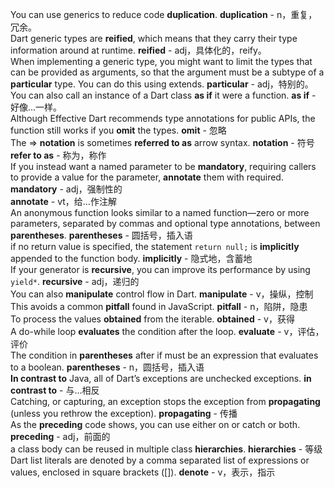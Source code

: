 You can use generics to reduce code **duplication**.
**duplication** - n，重复，冗余。<br>
Dart generic types are **reified**, which means that they carry their type information around at runtime.
**reified** - adj，具体化的，reify。<br>
When implementing a generic type, you might want to limit the types that can be provided as arguments, so that the argument must be a subtype of a **particular** type. You can do this using extends.
**particular** - adj，特别的。<br>
You can also call an instance of a Dart class **as if** it were a function. 
**as if** - 好像...一样。<br>
Although Effective Dart recommends type annotations for public APIs, the function still works if you **omit** the types.
**omit** - 忽略<br>
The => **notation** is sometimes **referred to as** arrow syntax.
**notation** - 符号<br>
**refer to as** - 称为，称作<br>
If you instead want a named parameter to be **mandatory**, requiring callers to provide a value for the parameter, **annotate** them with required.
**mandatory** - adj，强制性的<br>
**annotate** - vt，给…作注解<br>
An anonymous function looks similar to a named function—zero or more parameters, separated by commas and optional type annotations, between **parentheses**.
**parentheses** - 圆括号，插入语<br>
if no return value is specified, the statement `return null;` is **implicitly** appended to the function body.
**implicitly** - 隐式地，含蓄地<br>
If your generator is **recursive**, you can improve its performance by using `yield*`.
**recursive** - adj，递归的<br>
You can also **manipulate** control flow in Dart.
**manipulate** - v，操纵，控制<br>
This avoids a common **pitfall** found in JavaScript.
**pitfall** - n，陷阱，隐患<br>
To process the values **obtained** from the iterable.
**obtained** - v，获得<br>
A do-while loop **evaluates** the condition after the loop.
**evaluate** - v，评估，评价<br>
The condition in **parentheses** after if must be an expression that evaluates to a boolean.
**parentheses** - n，圆括号，插入语<br>
**In contrast to** Java, all of Dart’s exceptions are unchecked exceptions. 
**in contrast to** - 与...相反<br>
Catching, or capturing, an exception stops the exception from **propagating** (unless you rethrow the exception). 
**propagating** - 传播<br>
As the **preceding** code shows, you can use either on or catch or both.
**preceding** - adj，前面的<br>
a class body can be reused in multiple class **hierarchies**.
**hierarchies** - 等级<br>
Dart list literals are denoted by a comma separated list of expressions or values, enclosed in square brackets ([]).
**denote** - v，表示，指示<br>
